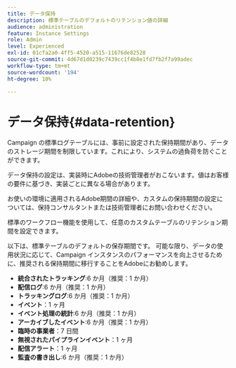 ```yaml
---
title: データ保持
description: 標準テーブルのデフォルトのリテンション値の詳細
audience: administration
feature: Instance Settings
role: Admin
level: Experienced
exl-id: 01cfa2a0-4ff5-4520-a515-11676de82528
source-git-commit: 4d67d1d0239c7439cc1f4b8e1fd7fb2f7a99adec
workflow-type: tm+mt
source-wordcount: '194'
ht-degree: 10%

---
```


# データ保持{#data-retention}

Campaign の標準ログテーブルには、事前に設定された保持期間があり、データのストレージ期間を制限しています。これにより、システムの過負荷を防ぐことができます。

データ保持の設定は、実装時にAdobeの技術管理者がおこないます。値はお客様の要件に基づき、実装ごとに異なる場合があります。

お使いの環境に適用されるAdobe期間の詳細や、カスタムの保持期間の設定については、保持コンサルタントまたは技術管理者にお問い合わせください。

標準のワークフロー機能を使用して、任意のカスタムテーブルのリテンション期間を設定できます。

以下は、標準テーブルのデフォルトの保存期間です。 可能な限り、データの使用状況に応じて、Campaign インスタンスのパフォーマンスを向上させるために、推奨される保持期間に移行することをAdobeにお勧めします。

* **統合されたトラッキング**:6 か月（推奨：1 か月）
* **配信ログ**:6 か月（推奨：1 か月）
* **トラッキングログ**:6 か月（推奨：1 か月）
* **イベント**：1 ヶ月
* **イベント処理の統計**:6 か月（推奨：1 か月）
* **アーカイブしたイベント**:6 か月（推奨：1 か月）
* **臨時の事業者**：7 日間
* **無視されたパイプラインイベント**：1 ヶ月
* **配信アラート**：1 ヶ月
* **監査の書き出し**:6 か月（推奨：1 か月）
